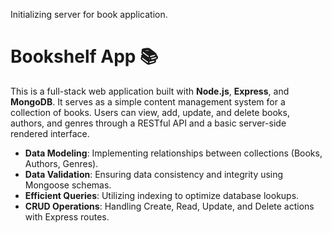 Initializing server for book application.


# Bookshelf App 📚

This is a full-stack web application built with **Node.js**, **Express**, and **MongoDB**. It serves as a simple content management system for a collection of books. Users can view, add, update, and delete books, authors, and genres through a RESTful API and a basic server-side rendered interface.

* **Data Modeling**: Implementing relationships between collections (Books, Authors, Genres).
* **Data Validation**: Ensuring data consistency and integrity using Mongoose schemas.
* **Efficient Queries**: Utilizing indexing to optimize database lookups.
* **CRUD Operations**: Handling Create, Read, Update, and Delete actions with Express routes.
